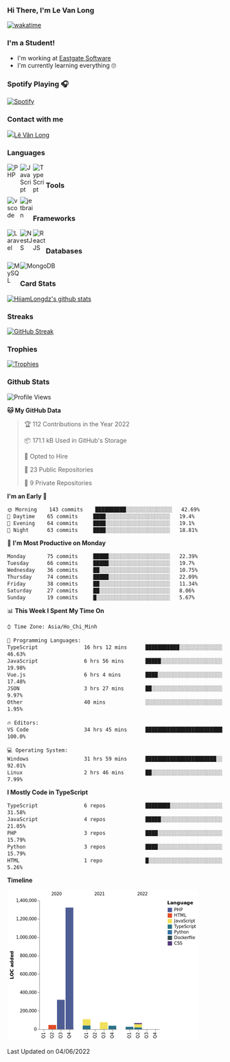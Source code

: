 ### Hi There, I'm Le Van Long 

[![wakatime](https://wakatime.com/badge/user/6843c55a-2a06-4fcd-8ddd-3f4718f8cf4d.svg)](https://wakatime.com/@6843c55a-2a06-4fcd-8ddd-3f4718f8cf4d)

### I'm a Student!
- I'm working at [Eastgate Software](https://eastgate-software.com/)
- I'm currently learning everything 🙄

### Spotify Playing 🎧
[![Spotify](https://spotify-readme-v2-ljjw4c8pd-hiiamlongdz.vercel.app/api/spotify)](https://open.spotify.com/user/312ooo2a5zz44sszdfjmqgjbgmsq)


### Contact with me

[<img src="https://img.icons8.com/dusk/64/000000/facebook-new--v2.png" width="30px"/>Lê Văn Long](https://www.facebook.com/HiiamLongdzz)

### Languages
<img align="left" alt="PHP" src="https://img.icons8.com/dusk/64/000000/php-logo.png" width="30px"/>
<img align="left" alt="JavaScript" src="https://img.icons8.com/dusk/64/000000/javascript.png" width="30px"/>
<img align="left" alt="TypeScript" src="https://img.icons8.com/typescript" width="30px" />
<br />

### Tools
<img align="left" alt="vscode" src="https://img.icons8.com/dusk/64/000000/visual-studio-code-2019.png" width="30px"/>
<img align="left" alt="jetbrain" src="https://camo.githubusercontent.com/8268dcfb76697dd53286590ec9b4385d7a0b89ce/68747470733a2f2f63646e2e6a7364656c6976722e6e65742f6e706d2f73696d706c652d69636f6e734076332f69636f6e732f6a6574627261696e732e737667" width="30px"/>
<br />

### Frameworks
<img align="left" alt="Laravel" src="https://img.icons8.com/ios/50/000000/laravel.png" width="30px"/>
<img align="left" alt="NestJS" src="https://d33wubrfki0l68.cloudfront.net/e937e774cbbe23635999615ad5d7732decad182a/26072/logo-small.ede75a6b.svg" width="30px" />
<img align="left" alt="ReactJS" src="https://img.icons8.com/dusk/64/000000/react.png" width="30px" />
<br />

### Databases
<img align="left" alt="MySQL" src="https://img.icons8.com/ios-filled/50/000000/mysql-logo.png" width="30px"/>
<img align="left" alt="MongoDB" src="https://webimages.mongodb.com/_com_assets/cms/kpo5kblefbjq79065-Horizontal_Default.svg?auto=format%252Ccompress" height="30px" />
<br />

### Card Stats
[![HiiamLongdz's github stats](https://github-readme-stats.vercel.app/api?username=HiiamLongdz&show_icons=true&theme=default)](#CardStats)

### Streaks
[![GitHub Streak](http://github-readme-streak-stats.herokuapp.com?user=HiiamLongdz)](#Streaks)

### Trophies
[![Trophies](https://github-profile-trophy.vercel.app/?username=HiiamLongdz&margin-w=10&theme=discord)](#Trophies)

### Github Stats
<!--START_SECTION:waka-->
![Profile Views](http://img.shields.io/badge/Profile%20Views-1-blue)

**🐱 My GitHub Data** 

> 🏆 112 Contributions in the Year 2022
 > 
> 📦 171.1 kB Used in GitHub's Storage 
 > 
> 💼 Opted to Hire
 > 
> 📜 23 Public Repositories 
 > 
> 🔑 9 Private Repositories  
 > 
**I'm an Early 🐤** 

```text
🌞 Morning    143 commits    ██████████░░░░░░░░░░░░░░░   42.69% 
🌆 Daytime    65 commits     ████░░░░░░░░░░░░░░░░░░░░░   19.4% 
🌃 Evening    64 commits     ████░░░░░░░░░░░░░░░░░░░░░   19.1% 
🌙 Night      63 commits     ████░░░░░░░░░░░░░░░░░░░░░   18.81%

```
📅 **I'm Most Productive on Monday** 

```text
Monday       75 commits     █████░░░░░░░░░░░░░░░░░░░░   22.39% 
Tuesday      66 commits     █████░░░░░░░░░░░░░░░░░░░░   19.7% 
Wednesday    36 commits     ██░░░░░░░░░░░░░░░░░░░░░░░   10.75% 
Thursday     74 commits     █████░░░░░░░░░░░░░░░░░░░░   22.09% 
Friday       38 commits     ██░░░░░░░░░░░░░░░░░░░░░░░   11.34% 
Saturday     27 commits     ██░░░░░░░░░░░░░░░░░░░░░░░   8.06% 
Sunday       19 commits     █░░░░░░░░░░░░░░░░░░░░░░░░   5.67%

```


📊 **This Week I Spent My Time On** 

```text
⌚︎ Time Zone: Asia/Ho_Chi_Minh

💬 Programming Languages: 
TypeScript               16 hrs 12 mins      ███████████░░░░░░░░░░░░░░   46.63% 
JavaScript               6 hrs 56 mins       █████░░░░░░░░░░░░░░░░░░░░   19.98% 
Vue.js                   6 hrs 4 mins        ████░░░░░░░░░░░░░░░░░░░░░   17.48% 
JSON                     3 hrs 27 mins       ██░░░░░░░░░░░░░░░░░░░░░░░   9.97% 
Other                    40 mins             ░░░░░░░░░░░░░░░░░░░░░░░░░   1.95%

🔥 Editors: 
VS Code                  34 hrs 45 mins      █████████████████████████   100.0%

💻 Operating System: 
Windows                  31 hrs 59 mins      ███████████████████████░░   92.01% 
Linux                    2 hrs 46 mins       ██░░░░░░░░░░░░░░░░░░░░░░░   7.99%

```

**I Mostly Code in TypeScript** 

```text
TypeScript               6 repos             ████████░░░░░░░░░░░░░░░░░   31.58% 
JavaScript               4 repos             █████░░░░░░░░░░░░░░░░░░░░   21.05% 
PHP                      3 repos             ████░░░░░░░░░░░░░░░░░░░░░   15.79% 
Python                   3 repos             ████░░░░░░░░░░░░░░░░░░░░░   15.79% 
HTML                     1 repo              █░░░░░░░░░░░░░░░░░░░░░░░░   5.26%

```


**Timeline**

![Chart not found](https://raw.githubusercontent.com/Eliitme/Eliitme/master/charts/bar_graph.png) 


 Last Updated on 04/06/2022
<!--END_SECTION:waka-->
